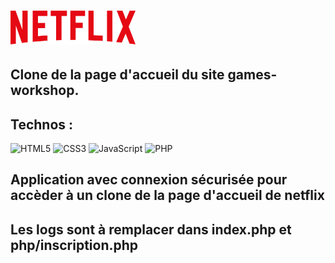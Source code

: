 



  #  <img style="width: 200px;" src="./assets/logo.png" />

## Clone de la page d'accueil du site games-workshop.
## Technos : 
![HTML5](https://img.shields.io/badge/html5-%23E34F26.svg?style=for-the-badge&logo=html5&logoColor=white)
![CSS3](https://img.shields.io/badge/css3-%231572B6.svg?style=for-the-badge&logo=css3&logoColor=white)
![JavaScript](https://img.shields.io/badge/javascript-%23323330.svg?style=for-the-badge&logo=javascript&logoColor=%23F7DF1E)
![PHP](https://img.shields.io/badge/php-%23777BB4.svg?style=for-the-badge&logo=php&logoColor=white)

## Application avec connexion sécurisée pour accèder à un clone de la page d'accueil de netflix

## Les logs sont à remplacer dans index.php et php/inscription.php
